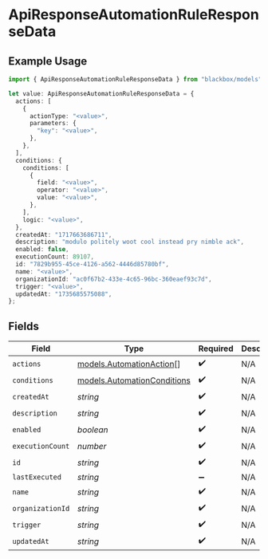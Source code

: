 # ApiResponseAutomationRuleResponseData

## Example Usage

```typescript
import { ApiResponseAutomationRuleResponseData } from "blackbox/models";

let value: ApiResponseAutomationRuleResponseData = {
  actions: [
    {
      actionType: "<value>",
      parameters: {
        "key": "<value>",
      },
    },
  ],
  conditions: {
    conditions: [
      {
        field: "<value>",
        operator: "<value>",
        value: "<value>",
      },
    ],
    logic: "<value>",
  },
  createdAt: "1717663686711",
  description: "modulo politely woot cool instead pry nimble ack",
  enabled: false,
  executionCount: 89107,
  id: "7829b955-45ce-4126-a562-4446d85780bf",
  name: "<value>",
  organizationId: "ac0f67b2-433e-4c65-96bc-360eaef93c7d",
  trigger: "<value>",
  updatedAt: "1735685575088",
};
```

## Fields

| Field                                                            | Type                                                             | Required                                                         | Description                                                      |
| ---------------------------------------------------------------- | ---------------------------------------------------------------- | ---------------------------------------------------------------- | ---------------------------------------------------------------- |
| `actions`                                                        | [models.AutomationAction](../models/automationaction.md)[]       | :heavy_check_mark:                                               | N/A                                                              |
| `conditions`                                                     | [models.AutomationConditions](../models/automationconditions.md) | :heavy_check_mark:                                               | N/A                                                              |
| `createdAt`                                                      | *string*                                                         | :heavy_check_mark:                                               | N/A                                                              |
| `description`                                                    | *string*                                                         | :heavy_check_mark:                                               | N/A                                                              |
| `enabled`                                                        | *boolean*                                                        | :heavy_check_mark:                                               | N/A                                                              |
| `executionCount`                                                 | *number*                                                         | :heavy_check_mark:                                               | N/A                                                              |
| `id`                                                             | *string*                                                         | :heavy_check_mark:                                               | N/A                                                              |
| `lastExecuted`                                                   | *string*                                                         | :heavy_minus_sign:                                               | N/A                                                              |
| `name`                                                           | *string*                                                         | :heavy_check_mark:                                               | N/A                                                              |
| `organizationId`                                                 | *string*                                                         | :heavy_check_mark:                                               | N/A                                                              |
| `trigger`                                                        | *string*                                                         | :heavy_check_mark:                                               | N/A                                                              |
| `updatedAt`                                                      | *string*                                                         | :heavy_check_mark:                                               | N/A                                                              |